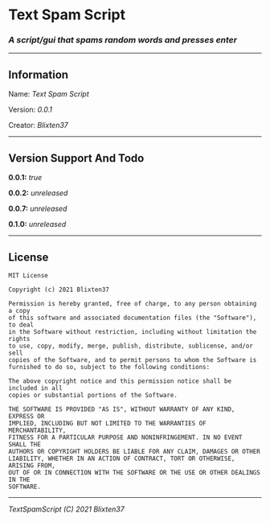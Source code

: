 # **Text Spam Script**
### *A script/gui that spams random words and presses enter*

---
## **Information**
Name: *Text Spam Script*

Version: *0.0.1*

Creator: *Blixten37*

---
## **Version Support And Todo**
**0.0.1:** *true*

**0.0.2:** *unreleased*

**0.0.7:** *unreleased*

**0.1.0:** *unreleased*

---
## **License**
```
MIT License

Copyright (c) 2021 Blixten37

Permission is hereby granted, free of charge, to any person obtaining a copy
of this software and associated documentation files (the "Software"), to deal
in the Software without restriction, including without limitation the rights
to use, copy, modify, merge, publish, distribute, sublicense, and/or sell
copies of the Software, and to permit persons to whom the Software is
furnished to do so, subject to the following conditions:

The above copyright notice and this permission notice shall be included in all
copies or substantial portions of the Software.

THE SOFTWARE IS PROVIDED "AS IS", WITHOUT WARRANTY OF ANY KIND, EXPRESS OR
IMPLIED, INCLUDING BUT NOT LIMITED TO THE WARRANTIES OF MERCHANTABILITY,
FITNESS FOR A PARTICULAR PURPOSE AND NONINFRINGEMENT. IN NO EVENT SHALL THE
AUTHORS OR COPYRIGHT HOLDERS BE LIABLE FOR ANY CLAIM, DAMAGES OR OTHER
LIABILITY, WHETHER IN AN ACTION OF CONTRACT, TORT OR OTHERWISE, ARISING FROM,
OUT OF OR IN CONNECTION WITH THE SOFTWARE OR THE USE OR OTHER DEALINGS IN THE
SOFTWARE. 
```

---
*TextSpamScript (C) 2021 Blixten37*
